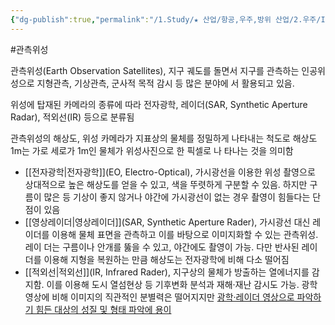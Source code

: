 ```yaml
---
{"dg-publish":true,"permalink":"/1.Study/★ 산업/항공,우주,방위 산업/2.우주/INFO_우주/관측 위성/","created":"2024-11-20T21:02:29.521+09:00","updated":"2025-06-03T20:07:21.966+09:00"}
---
```


#관측위성 

관측위성(Earth Observation Satellites), 지구 궤도를 돌면서 지구를 관측하는 인공위성으로 지형관측, 기상관측, 군사적 목적 감시 등 많은 분야에 서 활용되고 있음. 

위성에 탑재된 카메라의 종류에 따라 전자광학, 레이더(SAR, Synthetic Aperture Radar), 적외선(IR) 등으로 분류됨 

관측위성의 해상도, 위성 카메라가 지표상의 물체를 정밀하게 나타내는 척도로 해상도 1m는 가로 세로가 1m인 물체가 위성사진으로 한 픽셀로 나 타나는 것을 의미함 

- [[전자광학\|전자광학]](EO, Electro-Optical), 가시광선을 이용한 위성 촬영으로 상대적으로 높은 해상도를 얻을 수 있고, 색을 뚜렷하게 구분할 수 있음. 하지만 구름이 많은 등 기상이 좋지 않거나 야간에 가시광선이 없는 경우 촬영이 힘들다는 단점이 있음 
- [[영상레이더\|영상레이더]](SAR, Synthetic Aperture Rader), 가시광선 대신 레이더를 이용해 물체 표면을 관측하고 이를 바탕으로 이미지화할 수 있는 관측위성. 레이 더는 구름이나 안개를 뚫을 수 있고, 야간에도 촬영이 가능. 다만 반사된 레이더를 이용해 지형을 복원하는 만큼 해상도는 전자광학에 비해 다소 떨어짐 
- [[적외선\|적외선]](IR, Infrared Rader), 지구상의 물체가 방출하는 열에너지를 감지함. 이를 이용해 도시 열섬현상 등 기후변화 분석과 재해·재난 감시도 가능. 광학 영상에 비해 이미지의 직관적인 분별력은 떨어지지만 [광학·레이더 영상으로 파악하기 힘든 대상의 성질 및 형태 파악에 용이](★%2011.7_국내%20우주%20발사체%20제조시장%20분석.pdf#page=43&selection=25,1,365,2&color=yellow)